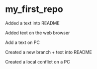 ﻿# my_first_repo

Added a text into README

Added text on the web browser 

Add a text on PC 

Created a new branch + text into README

Created a local conflict on a PC